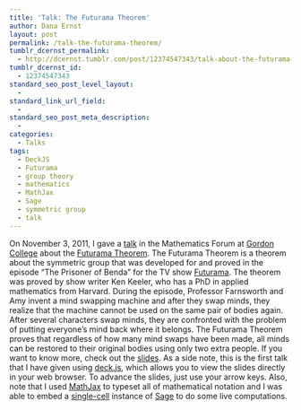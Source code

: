 ```yaml
---
title: 'Talk: The Futurama Theorem'
author: Dana Ernst
layout: post
permalink: /talk-the-futurama-theorem/
tumblr_dcernst_permalink:
  - http://dcernst.tumblr.com/post/12374547343/talk-about-the-futurama-theorem
tumblr_dcernst_id:
  - 12374547343
standard_seo_post_level_layout:
  - 
standard_link_url_field:
  - 
standard_seo_post_meta_description:
  - 
categories:
  - Talks
tags:
  - DeckJS
  - Futurama
  - group theory
  - mathematics
  - MathJax
  - Sage
  - symmetric group
  - talk
---
```

<div class="kcite-section" kcite-section-id="84">
  <p>
    On November 3, 2011, I gave a <a href="http://danaernst.com/talks/DeckJS/GordonTalk/GordonTalk.html">talk</a> in the Mathematics Forum at <a href="http://www.math-cs.gordon.edu">Gordon College</a> about the <a href="http://theinfosphere.org/Futurama_theorem">Futurama Theorem</a>. The Futurama Theorem is a theorem about the symmetric group that was developed for and proved in the episode &#8220;The Prisoner of Benda&#8221; for the TV show <a href="http://en.wikipedia.org/wiki/Futurama">Futurama</a>. The theorem was proved by show writer Ken Keeler, who has a PhD in applied mathematics from Harvard. During the episode, Professor Farnsworth and Amy invent a mind swapping machine and after they swap minds, they realize that the machine cannot be used on the same pair of bodies again. After several characters swap minds, they are confronted with the problem of putting everyone&#8217;s mind back where it belongs. The Futurama Theorem proves that regardless of how many mind swaps have been made, all minds can be restored to their original bodies using only two extra people. If you want to know more, check out the <a href="http://danaernst.com/talks/DeckJS/GordonTalk/GordonTalk.html">slides</a>. As a side note, this is the first talk that I have given using <a href="http://imakewebthings.github.com/deck.js">deck.js</a>, which allows you to view the slides directly in your web browser. To advance the slides, just use your arrow keys. Also, note that I used <a href="http://www.mathjax.org/">MathJax</a> to typeset all of mathematical notation and I was able to embed a <a href="https://github.com/jasongrout/simple-python-db-compute">single-cell</a> instance of <a href="http://sagemath.org">Sage</a> to do some live computations.
  </p>
  
  <!-- kcite active, but no citations found -->
</div>

<!-- kcite-section 84 -->